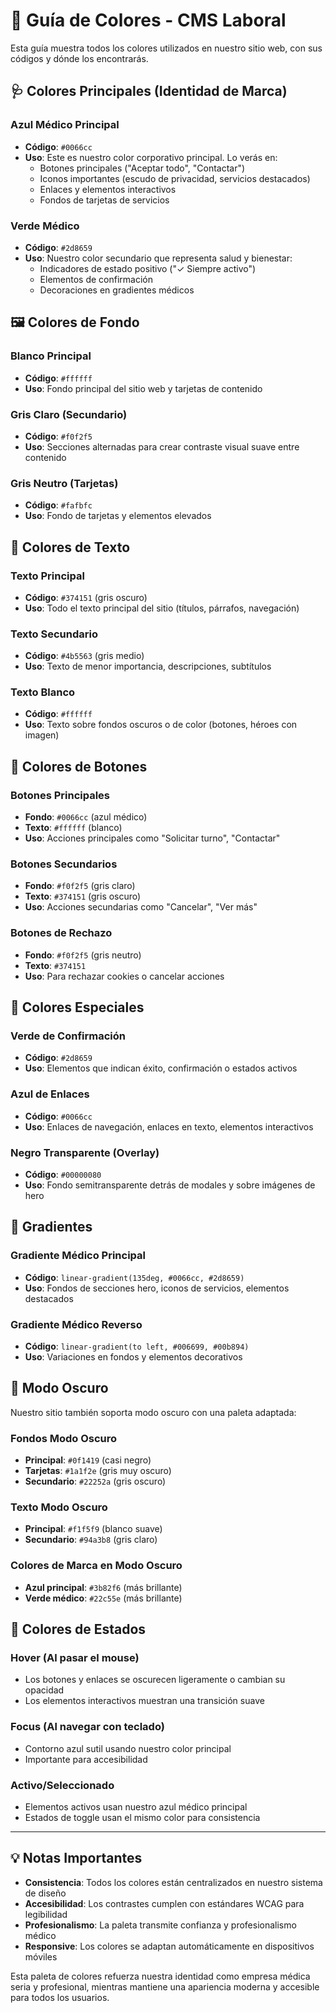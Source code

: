 # 🎨 Guía de Colores - CMS Laboral

Esta guía muestra todos los colores utilizados en nuestro sitio web, con sus códigos y dónde los encontrarás.

## 🩺 Colores Principales (Identidad de Marca)

### Azul Médico Principal
- **Código**: `#0066cc`
- **Uso**: Este es nuestro color corporativo principal. Lo verás en:
  - Botones principales ("Aceptar todo", "Contactar")
  - Iconos importantes (escudo de privacidad, servicios destacados)
  - Enlaces y elementos interactivos
  - Fondos de tarjetas de servicios

### Verde Médico
- **Código**: `#2d8659`
- **Uso**: Nuestro color secundario que representa salud y bienestar:
  - Indicadores de estado positivo ("✓ Siempre activo")
  - Elementos de confirmación
  - Decoraciones en gradientes médicos

## 🖼️ Colores de Fondo

### Blanco Principal
- **Código**: `#ffffff`
- **Uso**: Fondo principal del sitio web y tarjetas de contenido

### Gris Claro (Secundario)
- **Código**: `#f0f2f5`
- **Uso**: Secciones alternadas para crear contraste visual suave entre contenido

### Gris Neutro (Tarjetas)
- **Código**: `#fafbfc`
- **Uso**: Fondo de tarjetas y elementos elevados

## 📝 Colores de Texto

### Texto Principal
- **Código**: `#374151` (gris oscuro)
- **Uso**: Todo el texto principal del sitio (títulos, párrafos, navegación)

### Texto Secundario
- **Código**: `#4b5563` (gris medio)
- **Uso**: Texto de menor importancia, descripciones, subtítulos

### Texto Blanco
- **Código**: `#ffffff`
- **Uso**: Texto sobre fondos oscuros o de color (botones, héroes con imagen)

## 🔘 Colores de Botones

### Botones Principales
- **Fondo**: `#0066cc` (azul médico)
- **Texto**: `#ffffff` (blanco)
- **Uso**: Acciones principales como "Solicitar turno", "Contactar"

### Botones Secundarios
- **Fondo**: `#f0f2f5` (gris claro)
- **Texto**: `#374151` (gris oscuro)
- **Uso**: Acciones secundarias como "Cancelar", "Ver más"

### Botones de Rechazo
- **Fondo**: `#f0f2f5` (gris neutro)
- **Texto**: `#374151`
- **Uso**: Para rechazar cookies o cancelar acciones

## 🌟 Colores Especiales

### Verde de Confirmación
- **Código**: `#2d8659`
- **Uso**: Elementos que indican éxito, confirmación o estados activos

### Azul de Enlaces
- **Código**: `#0066cc`
- **Uso**: Enlaces de navegación, enlaces en texto, elementos interactivos

### Negro Transparente (Overlay)
- **Código**: `#00000080`
- **Uso**: Fondo semitransparente detrás de modales y sobre imágenes de hero

## 🎨 Gradientes

### Gradiente Médico Principal
- **Código**: `linear-gradient(135deg, #0066cc, #2d8659)`
- **Uso**: Fondos de secciones hero, iconos de servicios, elementos destacados

### Gradiente Médico Reverso
- **Código**: `linear-gradient(to left, #006699, #00b894)`
- **Uso**: Variaciones en fondos y elementos decorativos

## 🌙 Modo Oscuro

Nuestro sitio también soporta modo oscuro con una paleta adaptada:

### Fondos Modo Oscuro
- **Principal**: `#0f1419` (casi negro)
- **Tarjetas**: `#1a1f2e` (gris muy oscuro)
- **Secundario**: `#22252a` (gris oscuro)

### Texto Modo Oscuro
- **Principal**: `#f1f5f9` (blanco suave)
- **Secundario**: `#94a3b8` (gris claro)

### Colores de Marca en Modo Oscuro
- **Azul principal**: `#3b82f6` (más brillante)
- **Verde médico**: `#22c55e` (más brillante)

## 📱 Colores de Estados

### Hover (Al pasar el mouse)
- Los botones y enlaces se oscurecen ligeramente o cambian su opacidad
- Los elementos interactivos muestran una transición suave

### Focus (Al navegar con teclado)
- Contorno azul sutil usando nuestro color principal
- Importante para accesibilidad

### Activo/Seleccionado
- Elementos activos usan nuestro azul médico principal
- Estados de toggle usan el mismo color para consistencia

---

## 💡 Notas Importantes

- **Consistencia**: Todos los colores están centralizados en nuestro sistema de diseño
- **Accesibilidad**: Los contrastes cumplen con estándares WCAG para legibilidad
- **Profesionalismo**: La paleta transmite confianza y profesionalismo médico
- **Responsive**: Los colores se adaptan automáticamente en dispositivos móviles

Esta paleta de colores refuerza nuestra identidad como empresa médica seria y profesional, mientras mantiene una apariencia moderna y accesible para todos los usuarios.